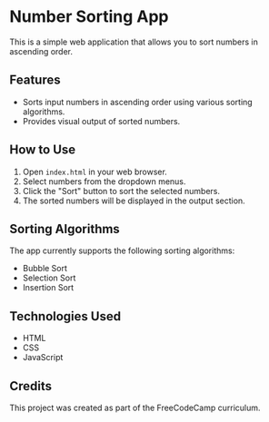 # Number Sorting App

This is a simple web application that allows you to sort numbers in ascending order.

## Features

- Sorts input numbers in ascending order using various sorting algorithms.
- Provides visual output of sorted numbers.

## How to Use

1. Open `index.html` in your web browser.
2. Select numbers from the dropdown menus.
3. Click the "Sort" button to sort the selected numbers.
4. The sorted numbers will be displayed in the output section.

## Sorting Algorithms

The app currently supports the following sorting algorithms:

- Bubble Sort
- Selection Sort
- Insertion Sort

## Technologies Used

- HTML
- CSS
- JavaScript

## Credits

This project was created as part of the FreeCodeCamp curriculum.
